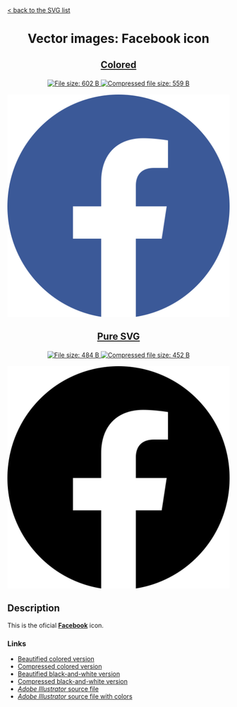 [< back to the SVG list](../ "SVG list")

<h1 align="center">Vector images: Facebook icon</p></h1>

<h2><p align="center"><a href="Facebook.colored.svg" title="View & Download Facebook colored icon">Colored</a></p></h2>
<div class="badges" align="center">
	<a href="Facebook.colored.svg" target="_blank" title="File size">
		<img alt="File size: 602 B" src="https://img.shields.io/static/v1?cacheSeconds=10800&style=flat&label=File%20size&message=602%20B&color=0aa">
	</a>
	<a href="./src/Facebook.colored.min.svg" target="_blank" title="File size">
		<img alt="Compressed file size: 559 B" src="https://img.shields.io/static/v1?cacheSeconds=10800&style=flat&label=Compressed&message=559%20B&color=bb0">
	</a>
</div>
<div>
	<br>
	<img src="Facebook.colored.svg" alt="***There should be an image here***" title="Facebook colored icon">
	<br>
</div>
<h2><p align="center"><a href="Facebook.svg" title="View & Download Facebook icon">Pure SVG</a></p></h2>
<div class="spoiler">
	<div class="spoiler_text" onclick="this.parentNode.classList.toggle('shown')"></div>
	<div class="spoiler_content">
		<div class="badges" align="center">
			<a href="Facebook.svg" target="_blank" title="File size">
				<img alt="File size: 484 B" src="https://img.shields.io/static/v1?cacheSeconds=10800&style=flat&label=File%20size&message=484%20B&color=0aa">
			</a>
			<a href="./src/Facebook.min.svg" target="_blank" title="File size">
				<img alt="Compressed file size: 452 B" src="https://img.shields.io/static/v1?cacheSeconds=10800&style=flat&label=Compressed&message=452%20B&color=bb0">
			</a>
		</div>
		<div>
			<br>
			<img src="Facebook.svg" alt="***There should be an image here***" title="Facebook icon">
			<br>
		</div>
	</div>
</div>

## Description

This is the oficial **[Facebook](https://facebook.com "Facebook")** icon.

### Links

-   [Beautified colored version](Facebook.colored.svg "Download beautified colored SVG")
-   [Compressed colored version](./src/Facebook.colored.min.svg "Download compressed colored SVG")
-   [Beautified black-and-white version](Facebook.svg "Download beautified black-and-white SVG")
-   [Compressed black-and-white version](./src/Facebook.min.svg "Download compressed black-and-white SVG")
-   [*Adobe Illustrator* source file](./src/Facebook.ai "Download Adobe Illustrator (.ai) source file")
-   [*Adobe Illustrator* source file with colors](./src/Facebook.colored.ai "Download Adobe Illustrator (.ai) source file with colors")